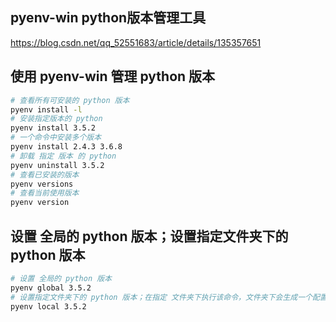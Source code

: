 ## pyenv-win  python版本管理工具

https://blog.csdn.net/qq_52551683/article/details/135357651  

## 使用 pyenv-win 管理 python 版本

``` bash
# 查看所有可安装的 python 版本
pyenv install -l
# 安装指定版本的 python
pyenv install 3.5.2
# 一个命令中安装多个版本
pyenv install 2.4.3 3.6.8
# 卸载 指定 版本 的 python
pyenv uninstall 3.5.2
# 查看已安装的版本
pyenv versions
# 查看当前使用版本
pyenv version


```
## 设置 全局的 python 版本；设置指定文件夹下的 python 版本

``` bash
# 设置 全局的 python 版本
pyenv global 3.5.2
# 设置指定文件夹下的 python 版本；在指定 文件夹下执行该命令，文件夹下会生成一个配置文件（不能删除）
pyenv local 3.5.2

```

